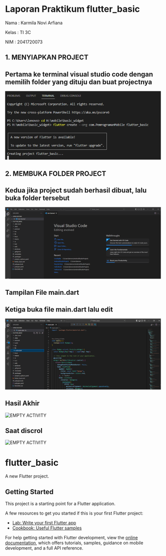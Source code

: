 # Laporan Praktikum flutter_basic

Nama : Karmila Novi Arfiana

Kelas : TI 3C

NIM : 2041720073

## 1. MENYIAPKAN PROJECT
## Pertama ke terminal visual studio code dengan memilih folder yang dituju dan buat projectnya

![EMPTY ACTIVITY](ss/1.PNG)

## 2. MEMBUKA FOLDER PROJECT
## Kedua jika project sudah berhasil dibuat, lalu buka folder tersebut

![EMPTY ACTIVITY](ss/2.PNG)

## Tampilan File main.dart
## Ketiga buka file main.dart lalu edit
 
![EMPTY ACTIVITY](ss/3.PNG)

## Hasil Akhir

![EMPTY ACTIVITY](ss/3.jpeg)

## Saat discrol 


![EMPTY ACTIVITY](ss/4.jpeg)



# flutter_basic

A new Flutter project.

## Getting Started

This project is a starting point for a Flutter application.

A few resources to get you started if this is your first Flutter project:

- [Lab: Write your first Flutter app](https://docs.flutter.dev/get-started/codelab)
- [Cookbook: Useful Flutter samples](https://docs.flutter.dev/cookbook)

For help getting started with Flutter development, view the
[online documentation](https://docs.flutter.dev/), which offers tutorials,
samples, guidance on mobile development, and a full API reference.
